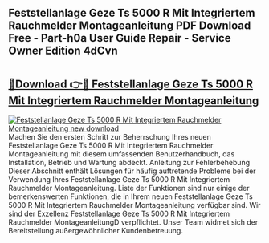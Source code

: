 ## Feststellanlage Geze Ts 5000 R Mit Integriertem Rauchmelder Montageanleitung PDF Download Free - Part-h0a User Guide Repair - Service Owner Edition 4dCvn

# <h2><a href="http://df8hd6i.blite.top/?on=Feststellanlage+Geze+Ts+5000+R+Mit+Integriertem+Rauchmelder+Montageanleitung">🔗Download 👉🔴 Feststellanlage Geze Ts 5000 R Mit Integriertem Rauchmelder Montageanleitung</a></h2>

[![Feststellanlage Geze Ts 5000 R Mit Integriertem Rauchmelder Montageanleitung new download](https://i.imgur.com/lujVjoI.png)](http://df8hd6i.blite.top/?on=Feststellanlage+Geze+Ts+5000+R+Mit+Integriertem+Rauchmelder+Montageanleitung)
Machen Sie den ersten Schritt zur Beherrschung Ihres neuen Feststellanlage Geze Ts 5000 R Mit Integriertem Rauchmelder Montageanleitung mit diesem umfassenden Benutzerhandbuch, das Installation, Betrieb und Wartung abdeckt. Anleitung zur Fehlerbehebung Dieser Abschnitt enthält Lösungen für häufig auftretende Probleme bei der Verwendung Ihres Feststellanlage Geze Ts 5000 R Mit Integriertem Rauchmelder Montageanleitung. Liste der Funktionen sind nur einige der bemerkenswerten Funktionen, die in Ihrem neuen Feststellanlage Geze Ts 5000 R Mit Integriertem Rauchmelder Montageanleitung verfügbar sind. Wir sind der Exzellenz Feststellanlage Geze Ts 5000 R Mit Integriertem Rauchmelder MontageanleitungD verpflichtet. Unser Team widmet sich der Bereitstellung außergewöhnlicher Kundenbetreuung.
